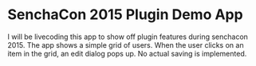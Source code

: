 # SenchaCon 2015 Plugin Demo App

I will be livecoding this app to show off plugin features during senchacon 2015.  The app shows a simple grid of
users.  When the user clicks on an item in the grid, an edit dialog pops up.  No actual saving is implemented.

